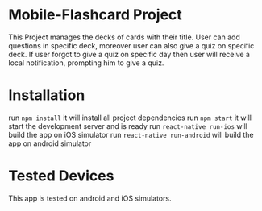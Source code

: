 # Mobile-Flashcard Project
This Project manages the decks of cards with their title. 
User can add questions in specific deck, moreover user can also give a quiz on specific deck.
If user forgot to give a quiz on specific day then user will receive a local notification, prompting him to give a quiz.

# Installation
run `npm install` it will install all project dependencies
run `npm start` it will start the development server and is ready
run `react-native run-ios` will build the app on iOS simulator
run `react-native run-android` will build the app on android simulator

# Tested Devices
This app is tested on android and iOS simulators.